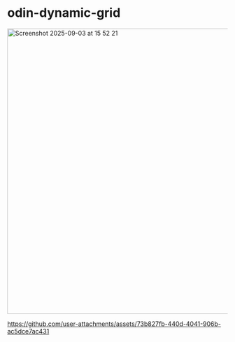 # odin-dynamic-grid

<img width="1495" height="653" alt="Screenshot 2025-09-03 at 15 52 21" src="https://github.com/user-attachments/assets/f12a3f92-7e6a-4896-9e72-a8feb6f30688" />




https://github.com/user-attachments/assets/73b827fb-440d-4041-906b-ac5dce7ac431

